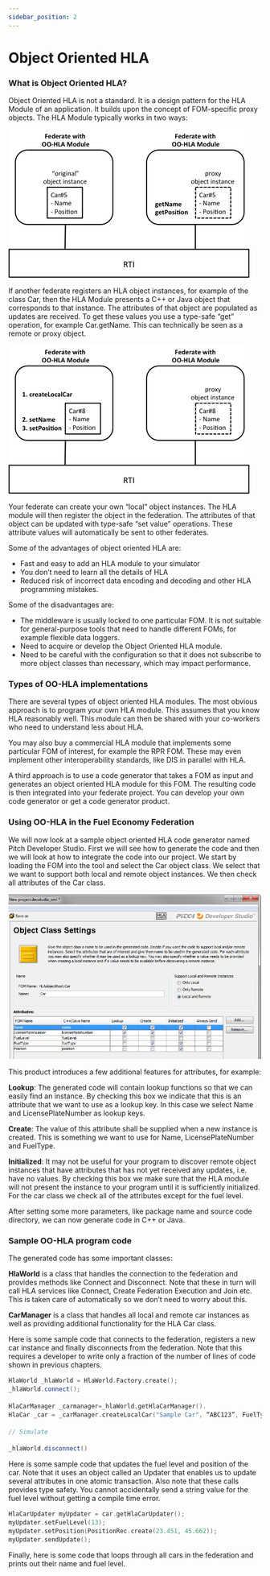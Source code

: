 ```yaml
---
sidebar_position: 2
---
```


# Object Oriented HLA

### What is Object Oriented HLA?

Object Oriented HLA is not a standard. It is a design pattern for the HLA Module of an application. It builds upon the concept of FOM-specific proxy objects. The HLA Module typically works in two ways:

![Get Value from Proxy object](img/get_value_proxy.png)

If another federate registers an HLA object instances, for example of the class Car, then the HLA Module presents a C++ or Java object that corresponds to that instance. The attributes of that object are populated as updates are received. To get these values you use a type-safe “get” operation, for example Car.getName. This can technically be seen as a remote or proxy object.

![Set Value on Local object](img/set_value_object.png)

Your federate can create your own “local” object instances. The HLA module will then register the object in the federation. The attributes of that object can be updated with type-safe “set value” operations. These attribute values will automatically be sent to other federates.

Some of the advantages of object oriented HLA are:
- Fast and easy to add an HLA module to your simulator
- You don’t need to learn all the details of HLA
- Reduced risk of incorrect data encoding and decoding and other HLA programming mistakes.

Some of the disadvantages are:
- The middleware is usually locked to one particular FOM. It is not suitable for general-purpose tools that need to handle different FOMs, for example flexible data loggers.
- Need to acquire or develop the Object Oriented HLA module.
- Need to be careful with the configuration so that it does not subscribe to more object classes than necessary, which may impact performance.

### Types of OO-HLA implementations

There are several types of object oriented HLA modules. The most obvious approach is to program your own HLA module. This assumes that you know HLA reasonably well. This module can then be shared with your co-workers who need to understand less about HLA.

You may also buy a commercial HLA module that implements some particular FOM of interest, for example the RPR FOM. These may even implement other interoperability standards, like DIS in parallel with HLA.

A third approach is to use a code generator that takes a FOM as input and generates an object oriented HLA module for this FOM. The resulting code is then integrated into your federate project. You can develop your own code generator or get a code generator product.

### Using OO-HLA in the Fuel Economy Federation

We will now look at a sample object oriented HLA code generator named Pitch Developer Studio. First we will see how to generate the code and then we will look at how to integrate the code into our project. We start by loading the FOM into the tool and select the Car object class. We select that we want to support both local and remote object instances. We then check all attributes of the Car class.

![Attribute properties in Pitch Developer Studio](img/attribute_props_dev_studio.png)

This product introduces a few additional features for attributes, for example: 

**Lookup**: The generated code will contain lookup functions so that we can easily find an instance. By checking this box we indicate that this is an attribute that we want to use as a lookup key. In this case we select Name and LicensePlateNumber as lookup keys.

**Create**: The value of this attribute shall be supplied when a new instance is created. This is something we want to use for Name, LicensePlateNumber and FuelType. 

**Initialized**: It may not be useful for your program to discover remote object instances that have attributes that has not yet received any updates, i.e. have no values. By checking this box we make sure that the HLA module will not present the instance to your program until it is sufficiently initialized. For the car class we check all of the attributes except for the fuel level.

After setting some more parameters, like package name and source code directory, we can now generate code in C++ or Java.

### Sample OO-HLA program code

The generated code has some important classes:

**HlaWorld** is a class that handles the connection to the federation and provides methods like Connect and Disconnect. Note that these in turn will call HLA services like Connect, Create Federation Execution and Join etc. This is taken care of automatically so we don’t need to worry about this.

**CarManager** is a class that handles all local and remote car instances as well as providing additional functionality for the HLA Car class.

Here is some sample code that connects to the federation, registers a new car instance and finally disconnects from the federation. Note that this requires a developer to write only a fraction of the number of lines of code shown in previous chapters.

```cpp
HlaWorld _hlaWorld = HlaWorld.Factory.create();
_hlaWorld.connect();

HlaCarManager _carmanager=_hlaWorld.getHlaCarManager().
HlaCar _car = _carManager.createLocalCar("Sample Car", “ABC123”, FuelTypeEnum.DIESEL);

// Simulate

_hlaWorld.disconnect()
```

Here is some sample code that updates the fuel level and position of the car. Note that it uses an object called an Updater that enables us to update several attributes in one atomic transaction. Also note that these calls provides type safety. You cannot accidentally send a string value for the fuel level without getting a compile time error.

```cpp
HlaCarUpdater myUpdater = car.getHlaCarUpdater();
myUpdater.setFuelLevel(13);
myUpdater.setPosition(PositionRec.create(23.451, 45.662));
myUpdater.sendUpdate();
```

Finally, here is some code that loops through all cars in the federation and prints out their name and fuel level.